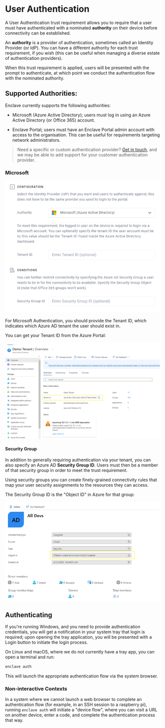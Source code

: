 # User Authentication

A User Authentication trust requirement allows you to require that a user must have authenticated with a nominated **authority** on their device before connectivity can be established.

An **authority** is a provider of authentication, sometimes called an Identity Provider (or IdP).  You can have a different authority for each trust requirement, if you wish (this can be useful when managing a diverse estate of authentication providers).

When this trust requirement is applied, users will be presented with the prompt to authenticate, at which point we conduct the authentication flow with the nominated authority.

## Supported Authorities:

Enclave currently supports the following authorities:

- Microsoft (Azure Active Directory); users must log in using an Azure Active Directory (or Office 365) account.

- Enclave Portal; users must have an Enclave Portal admin account with access to the organisation. This can be useful for requirements targeting network administrators.

> Need a specific or custom authentication provider? [Get in touch](../../support/contact.md), and we may be able to add support for your customer authentication provider.

### Microsoft

![Microsoft Authentication](images/user-authentication-microsoft.png)

For Microsoft Authentication, you should provide the Tenant ID, which indicates which Azure AD tenant the user should exist in.

You can get your Tenant ID from the Azure Portal:

![Azure AD Tenant ID](images/user-authentication-ad-tenantid.png)

#### Security Group

In addition to generally requiring authentication via your tenant, you can also specify an Azure AD **Security Group ID**. Users must then be a member of that security group in order to meet the trust requirement.

Using security groups you can create finely-grained connectivity rules that map your user security assignments to the resources they can access.

The Security Group ID is the "Object ID" in Azure for that group:

![Getting a Security Group ID from Azure](images/user-authentication-azure-security-group-id.png)

## Authenticating

If you're running Windows, and you need to provide authentication credentials, you will get a notification in your system tray that login is required; upon opening the tray application, you will be presented with a Login button to initiate the login process.

On Linux and macOS, where we do not currently have a tray app, you can open a terminal and run:

```bash
enclave auth
```

This will launch the appropriate authentication flow via the system browser.

### Non-interactive Contexts

In a system where we cannot launch a web browser to complete an authentication flow (for example, in an SSH session to a raspberry pi), running `enclave auth` will initiate a "device flow", where you can visit a URL on another device, enter a code, and complete the authentication process that way.


